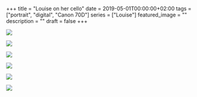 +++
title =  "Louise on her cello"
date = 2019-05-01T00:00:00+02:00
tags = ["portrait", "digital", "Canon 70D"]
series = ["Louise"]
featured_image = ""
description = ""
draft = false
+++

![](/img/2019/LouiseCello/louise-2.jpg)

![](/img/2019/LouiseCello/louise-7.jpg)

![](/img/2019/LouiseCello/louise-18.jpg)

![](/img/2019/LouiseCello/louise-4.jpg)

![](/img/2019/LouiseCello/louise-8.jpg)

![](/img/2019/LouiseCello/louise-19.jpg)
